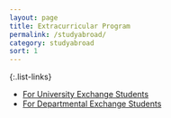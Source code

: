 ```yaml
---
layout: page
title: Extracurricular Program
permalink: /studyabroad/
category: studyabroad
sort: 1
---
```



{:.list-links}
*   [For University Exchange Students](http://www.aoyama.ac.jp/en/undergraduate/gsc/dg.html)
*   [For Departmental Exchange Students](http://www.gsc.aoyama.ac.jp/international/)




